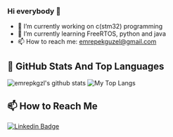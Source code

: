 ### Hi everybody 👋

- 🔭 I’m currently working on c(stm32) programming
- 🌱 I’m currently learning FreeRTOS, python and java
- 📫 How to reach me: emrepekguzel@gmail.com


## 📌 GitHub Stats And Top Languages

<p float="center">
  <img  src="https://github-readme-stats.vercel.app/api?username=emrepkgzl&show_icons=true&count_private=true&hide=contribs,issues" alt="emrepkgzl's github stats" />
  <img  src="https://github-readme-stats.vercel.app/api/top-langs/?username=emrepkgzl&layout=compact&hide=html,css" alt="My Top Langs" />
</p>



## 📫 How to Reach Me


[![Linkedin Badge](https://img.shields.io/badge/emrepkgzl-follow%20on%20linkedin-blue?style=for-the-badge&logo=linkedin)](https://www.linkedin.com/in/emre-pekg%C3%BCzel-029b1b1b5)


